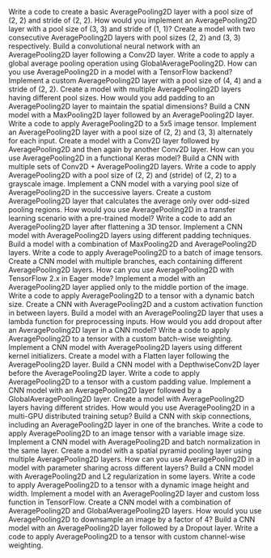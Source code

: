 Write a code to create a basic AveragePooling2D layer with a pool size of (2, 2) and stride of (2, 2).
How would you implement an AveragePooling2D layer with a pool size of (3, 3) and stride of (1, 1)?
Create a model with two consecutive AveragePooling2D layers with pool sizes (2, 2) and (3, 3) respectively.
Build a convolutional neural network with an AveragePooling2D layer following a Conv2D layer.
Write a code to apply a global average pooling operation using GlobalAveragePooling2D.
How can you use AveragePooling2D in a model with a TensorFlow backend?
Implement a custom AveragePooling2D layer with a pool size of (4, 4) and a stride of (2, 2).
Create a model with multiple AveragePooling2D layers having different pool sizes.
How would you add padding to an AveragePooling2D layer to maintain the spatial dimensions?
Build a CNN model with a MaxPooling2D layer followed by an AveragePooling2D layer.
Write a code to apply AveragePooling2D to a 5x5 image tensor.
Implement an AveragePooling2D layer with a pool size of (2, 2) and (3, 3) alternately for each input.
Create a model with a Conv2D layer followed by AveragePooling2D and then again by another Conv2D layer.
How can you use AveragePooling2D in a functional Keras model?
Build a CNN with multiple sets of Conv2D + AveragePooling2D layers.
Write a code to apply AveragePooling2D with a pool size of (2, 2) and (stride) of (2, 2) to a grayscale image.
Implement a CNN model with a varying pool size of AveragePooling2D in the successive layers.
Create a custom AveragePooling2D layer that calculates the average only over odd-sized pooling regions.
How would you use AveragePooling2D in a transfer learning scenario with a pre-trained model?
Write a code to add an AveragePooling2D layer after flattening a 3D tensor.
Implement a CNN model with AveragePooling2D layers using different padding techniques.
Build a model with a combination of MaxPooling2D and AveragePooling2D layers.
Write a code to apply AveragePooling2D to a batch of image tensors.
Create a CNN model with multiple branches, each containing different AveragePooling2D layers.
How can you use AveragePooling2D with TensorFlow 2.x in Eager mode?
Implement a model with an AveragePooling2D layer applied only to the middle portion of the image.
Write a code to apply AveragePooling2D to a tensor with a dynamic batch size.
Create a CNN with AveragePooling2D and a custom activation function in between layers.
Build a model with an AveragePooling2D layer that uses a lambda function for preprocessing inputs.
How would you add dropout after an AveragePooling2D layer in a CNN model?
Write a code to apply AveragePooling2D to a tensor with a custom batch-wise weighting.
Implement a CNN model with AveragePooling2D layers using different kernel initializers.
Create a model with a Flatten layer following the AveragePooling2D layer.
Build a CNN model with a DepthwiseConv2D layer before the AveragePooling2D layer.
Write a code to apply AveragePooling2D to a tensor with a custom padding value.
Implement a CNN model with an AveragePooling2D layer followed by a GlobalAveragePooling2D layer.
Create a model with AveragePooling2D layers having different strides.
How would you use AveragePooling2D in a multi-GPU distributed training setup?
Build a CNN with skip connections, including an AveragePooling2D layer in one of the branches.
Write a code to apply AveragePooling2D to an image tensor with a variable image size.
Implement a CNN model with AveragePooling2D and batch normalization in the same layer.
Create a model with a spatial pyramid pooling layer using multiple AveragePooling2D layers.
How can you use AveragePooling2D in a model with parameter sharing across different layers?
Build a CNN model with AveragePooling2D and L2 regularization in some layers.
Write a code to apply AveragePooling2D to a tensor with a dynamic image height and width.
Implement a model with an AveragePooling2D layer and custom loss function in TensorFlow.
Create a CNN model with a combination of AveragePooling2D and GlobalAveragePooling2D layers.
How would you use AveragePooling2D to downsample an image by a factor of 4?
Build a CNN model with an AveragePooling2D layer followed by a Dropout layer.
Write a code to apply AveragePooling2D to a tensor with custom channel-wise weighting.